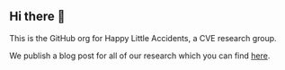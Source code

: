 ## Hi there 👋

This is the GitHub org for Happy Little Accidents, a CVE research group.

We publish a blog post for all of our research which you can find [here](https://happy-little-accidents.pages.dev/).
